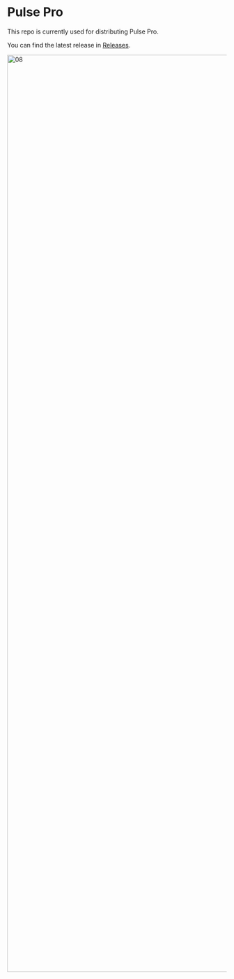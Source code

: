 # Pulse Pro

This repo is currently used for distributing Pulse Pro.

You can find the latest release in [Releases](https://github.com/kean/PulsePro/releases).

<img width="2100" alt="08" src="https://user-images.githubusercontent.com/1567433/140942189-45ad5be6-6462-46d2-82e5-1c9a228c53a9.png">

